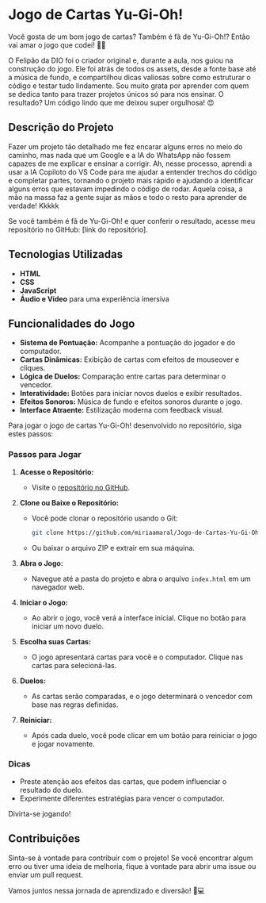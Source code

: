 # Jogo de Cartas Yu-Gi-Oh!

Você gosta de um bom jogo de cartas? Também é fã de Yu-Gi-Oh!? Então vai amar o jogo que codei! 🎴✨

O Felipão da DIO foi o criador original e, durante a aula, nos guiou na construção do jogo. Ele foi atrás de todos os assets, desde a fonte base até a música de fundo, e compartilhou dicas valiosas sobre como estruturar o código e testar tudo lindamente. Sou muito grata por aprender com quem se dedica tanto para trazer projetos únicos só para nos ensinar. O resultado? Um código lindo que me deixou super orgulhosa! 😍

## Descrição do Projeto

Fazer um projeto tão detalhado me fez encarar alguns erros no meio do caminho, mas nada que um Google e a IA do WhatsApp não fossem capazes de me explicar e ensinar a corrigir. Ah, nesse processo, aprendi a usar a IA Copiloto do VS Code para me ajudar a entender trechos do código e completar partes, tornando o projeto mais rápido e ajudando a identificar alguns erros que estavam impedindo o código de rodar. Aquela coisa, a mão na massa faz a gente sujar as mãos e todo o resto para aprender de verdade! Kkkkk

Se você também é fã de Yu-Gi-Oh! e quer conferir o resultado, acesse meu repositório no GitHub: [link do repositório].

## Tecnologias Utilizadas

- **HTML**
- **CSS**
- **JavaScript**
- **Áudio e Vídeo** para uma experiência imersiva

## Funcionalidades do Jogo

- **Sistema de Pontuação:** Acompanhe a pontuação do jogador e do computador.
- **Cartas Dinâmicas:** Exibição de cartas com efeitos de mouseover e cliques.
- **Lógica de Duelos:** Comparação entre cartas para determinar o vencedor.
- **Interatividade:** Botões para iniciar novos duelos e exibir resultados.
- **Efeitos Sonoros:** Música de fundo e efeitos sonoros durante o jogo.
- **Interface Atraente:** Estilização moderna com feedback visual.


Para jogar o jogo de cartas Yu-Gi-Oh! desenvolvido no repositório, siga estes passos:

### Passos para Jogar

1. **Acesse o Repositório:**
   - Visite o [repositório no GitHub](https://github.com/miriaamaral/Jogo-de-Cartas-Yu-Gi-Oh-).

2. **Clone ou Baixe o Repositório:**
   - Você pode clonar o repositório usando o Git:
     ```bash
     git clone https://github.com/miriaamaral/Jogo-de-Cartas-Yu-Gi-Oh-.git
     ```
   - Ou baixar o arquivo ZIP e extrair em sua máquina.

3. **Abra o Jogo:**
   - Navegue até a pasta do projeto e abra o arquivo `index.html` em um navegador web.

4. **Iniciar o Jogo:**
   - Ao abrir o jogo, você verá a interface inicial. Clique no botão para iniciar um novo duelo.

5. **Escolha suas Cartas:**
   - O jogo apresentará cartas para você e o computador. Clique nas cartas para selecioná-las.

6. **Duelos:**
   - As cartas serão comparadas, e o jogo determinará o vencedor com base nas regras definidas.

7. **Reiniciar:**
   - Após cada duelo, você pode clicar em um botão para reiniciar o jogo e jogar novamente.

### Dicas
- Preste atenção aos efeitos das cartas, que podem influenciar o resultado do duelo.
- Experimente diferentes estratégias para vencer o computador.

Divirta-se jogando!

## Contribuições

Sinta-se à vontade para contribuir com o projeto! Se você encontrar algum erro ou tiver uma ideia de melhoria, fique à vontade para abrir uma issue ou enviar um pull request.

Vamos juntos nessa jornada de aprendizado e diversão! 🚀💻
